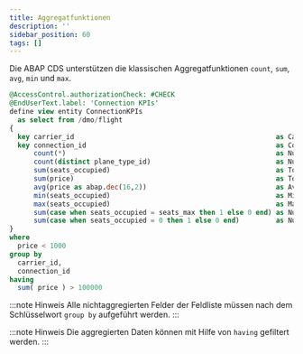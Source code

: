 ```yaml
---
title: Aggregatfunktionen
description: ''
sidebar_position: 60
tags: []
---
```


Die ABAP CDS unterstützen die klassischen Aggregatfunktionen `count`, `sum`, `avg`, `min` und `max`.

```sql showLineNumbers
@AccessControl.authorizationCheck: #CHECK
@EndUserText.label: 'Connection KPIs'
define view entity ConnectionKPIs
  as select from /dmo/flight
{
  key carrier_id                                                  as CarrierId,
  key connection_id                                               as ConnectionId,
      count(*)                                                    as NumberOfFlights,
      count(distinct plane_type_id)                               as NumberOfDifferentPlaneTypeIds,
      sum(seats_occupied)                                         as TotalOccupiedSeats,
      sum(price)                                                  as TotalPrice,
      avg(price as abap.dec(16,2))                                as AveragePrice,
      min(seats_occupied)                                         as MinimumOccupiedSeats,
      max(seats_occupied)                                         as MaximumOccupiedSeats,
      sum(case when seats_occupied = seats_max then 1 else 0 end) as NumberOfBookedUpFlights,
      sum(case when seats_occupied = 0 then 1 else 0 end)         as NumberOfEmptyFlights
}
where
  price < 1000
group by
  carrier_id,
  connection_id
having
  sum( price ) > 100000
```

:::note Hinweis
Alle nichtaggregierten Felder der Feldliste müssen nach dem Schlüsselwort `group by` aufgeführt werden.
:::

:::note Hinweis
Die aggregierten Daten können mit Hilfe von `having` gefiltert werden.
:::
